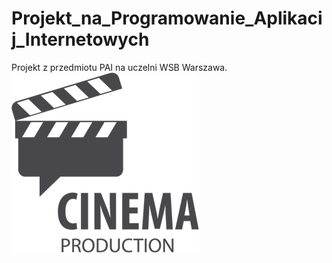 # Projekt_na_Programowanie_Aplikacij_Internetowych
Projekt z przedmiotu PAI na uczelni WSB Warszawa.
![ScreenShot](logo.png)

